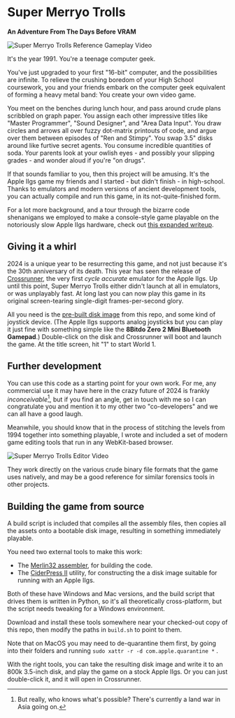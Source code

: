 # Super Merryo Trolls # 

**An Adventure From The Days Before VRAM**

![Super Merryo Trolls Reference Gameplay Video](https://github.com/GBirkel/merryo_trolls/assets/17415530/a30f06a0-7da0-4ea0-ad07-75be8d3ec65e)

It's the year 1991. You're a teenage computer geek.

You've just upgraded to your first "16-bit" computer, and the possibilities are infinite. To relieve the crushing boredom of your High School coursework, you and your friends embark on the computer geek equivalent of forming a heavy metal band: You create your own video game.

You meet on the benches during lunch hour, and pass around crude plans scribbled on graph paper. You assign each other impressive titles like "Master Programmer", "Sound Designer", and "Area Data Input". You draw circles and arrows all over fuzzy dot-matrix printouts of code, and argue over them between episodes of "Ren and Stimpy". You swap 3.5" disks around like furtive secret agents. You consume incredible quantities of soda. Your parents look at your owlish eyes - and possibly your slipping grades - and wonder aloud if you're "on drugs".

If that sounds familiar to you, then this project will be amusing.  It's the Apple IIgs game my friends and I started - but didn't finish - in high-school.  Thanks to emulators and modern versions of ancient development tools, you can actually compile and run this game, in its not-quite-finished form.

For a lot more background, and a tour through the bizarre code shenanigans we employed to make a console-style game playable on the notoriously slow Apple IIgs hardware, check out [this expanded writeup](http://garote.bdmonkeys.net/merryo_trolls/index.html).

## Giving it a whirl ##

2024 is a unique year to be resurrecting this game, and not just because it's the 30th anniversary of its death.  This year has seen the release of [Crossrunner](https://www.crossrunner.gs/), the very first <i>cycle accurate</i> emulator for the Apple IIgs.  Up until this point, Super Merryo Trolls either didn't launch at all in emulators, or was unplayably fast.  At long last you can now play this game in its original screen-tearing single-digit frames-per-second glory.

All you need is the [pre-built disk image](Merryo_Trolls.2mg) from this repo, and some kind of joystick device.  (The Apple IIgs supports analog joysticks but you can play it just fine with something simple like the <b>8Bitdo Zero 2 Mini Bluetooth Gamepad</b>.)  Double-click on the disk and Crossrunner will boot and launch the game.  At the title screen, hit "1" to start World 1.

## Further development ##

You can use this code as a starting point for your own work.  For me, any commercial use it may have here in the crazy future of 2024 is frankly <i>inconceivable</i>[^1], but if you find an angle, get in touch with me so I can congratulate you and mention it to my other two "co-developers" and we can all have a good laugh.

Meanwhile, you should know that in the process of stitching the levels from 1994 together into something playable, I wrote and included a set of modern game editing tools that run in any WebKit-based browser.

![Super Merryo Trolls Editor Video](https://github.com/GBirkel/merryo_trolls/assets/17415530/b63ca07d-a836-4533-9f75-61eb7410f18e)

They work directly on the various crude binary file formats that the game uses natively, and may be a good reference for similar forensics tools in other projects.

## Building the game from source ##

A build script is included that compiles all the assembly files, then copies all the assets onto a bootable disk image, resulting in something immediately playable.

You need two external tools to make this work:

* The [Merlin32 assembler](https://brutaldeluxe.fr/products/crossdevtools/merlin/index.html), for building the code.
* The [CiderPress II](https://ciderpress2.com) utility, for constructing the a disk image suitable for running with an Apple IIgs.

Both of these have Windows and Mac versions, and the build script that drives them is written in Python, so it's all theoretically cross-platform, but the script needs tweaking for a Windows environment.

Download and install these tools somewhere near your checked-out copy of this repo, then modify the paths in `build.sh` to point to them.

Note that on MacOS you may need to de-quarantine them first, by going into their folders and running `sudo xattr -r -d com.apple.quarantine *` .

With the right tools, you can take the resulting disk image and write it to an 800k 3.5-inch disk, and play the game on a stock Apple IIgs.  Or you can just double-click it, and it will open in Crossrunner.

[^1]: But really, who knows what's possible? There's currently a land war in Asia going on.
